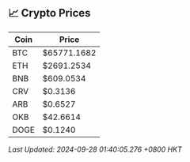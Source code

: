 ## 📈 Crypto Prices

| Coin | Price |
| ---- | ----- |
| BTC | $65771.1682 |
| ETH | $2691.2534 |
| BNB | $609.0534 |
| CRV | $0.3136 |
| ARB | $0.6527 |
| OKB | $42.6614 |
| DOGE | $0.1240 |

_Last Updated: 2024-09-28 01:40:05.276 +0800 HKT_